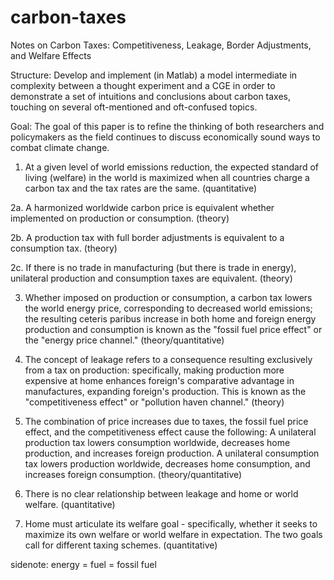 # carbon-taxes

Notes on Carbon Taxes: Competitiveness, Leakage, Border Adjustments, and Welfare Effects

Structure: Develop and implement (in Matlab) a model intermediate in complexity between a thought experiment and a CGE in order to demonstrate a set of intuitions and conclusions about carbon taxes, touching on several oft-mentioned and oft-confused topics.

Goal: The goal of this paper is to refine the thinking of both researchers and policymakers as the field continues to discuss economically sound ways to combat climate change.

1. At a given level of world emissions reduction, the expected standard of living (welfare) in the world is maximized when all countries charge a carbon tax and the tax rates are the same. (quantitative)

2a. A harmonized worldwide carbon price is equivalent whether implemented on production or consumption. (theory)

2b. A production tax with full border adjustments is equivalent to a consumption tax. (theory)

2c. If there is no trade in manufacturing (but there is trade in energy), unilateral production and consumption taxes are equivalent. (theory)

3. Whether imposed on production or consumption, a carbon tax lowers the world energy price, corresponding to decreased world emissions; the resulting ceteris paribus increase in both home and foreign energy production and consumption is known as the "fossil fuel price effect" or the "energy price channel." (theory/quantitative)

4. The concept of leakage refers to a consequence resulting exclusively from a tax on production: specifically, making production more expensive at home enhances foreign's comparative advantage in manufactures, expanding foreign's production. This is known as the "competitiveness effect" or "pollution haven channel." (theory)

5. The combination of price increases due to taxes, the fossil fuel price effect, and the competitiveness effect cause the following:
A unilateral production tax lowers consumption worldwide, decreases home production, and increases foreign production.
A unilateral consumption tax lowers production worldwide, decreases home consumption, and increases foreign consumption. (theory/quantitative)

6. There is no clear relationship between leakage and home or world welfare. (quantitative)

7. Home must articulate its welfare goal - specifically, whether it seeks to maximize its own welfare or world welfare in expectation. The two goals call for different taxing schemes. (quantitative)

sidenote: energy = fuel = fossil fuel
